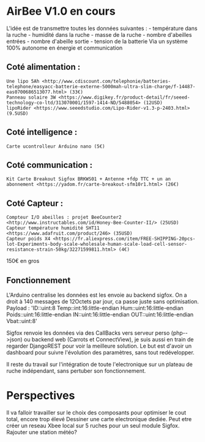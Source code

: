 ﻿# AirBee V1.0 en cours

L'idée est de transmettre toutes les données suivantes :
	- température dans la ruche
	- humidité dans la ruche
	- masse de la ruche
	- nombre d'abeilles entrées
	- nombre d'abeille sortie
	- tension de la batterie
Via un système 100% autonome en énergie et communication
	
## Coté alimentation : 
	Une lipo 5Ah <http://www.cdiscount.com/telephonie/batteries-telephone/easyacc-batterie-externe-5000mah-ultra-slim-charge/f-14487-eas0700686513077.html> (33€)
	Panneau solaire 3W <https://www.digikey.fr/product-detail/fr/seeed-technology-co-ltd/313070001/1597-1414-ND/5488054> (12USD)
	lipoRider <https://www.seeedstudio.com/Lipo-Rider-v1.3-p-2403.html> (9.5USD)

## Coté intelligence :
	Carte ucontrolleur Arduino nano (5€)

## Coté communication :
	Kit Carte Breakout Sigfox BRKWS01 + Antenne +fdp TTC + un an abonnement <https://yadom.fr/carte-breakout-sfm10r1.html> (26€)

## Coté Capteur :
	Compteur I/O abeilles : projet BeeCounter2 <http://www.instructables.com/id/Honey-Bee-Counter-II/> (25USD)
	Capteur température humidité SHT11 <https://www.adafruit.com/product/246> (35USD)
	Capteur poids X4 <https://fr.aliexpress.com/item/FREE-SHIPPING-20pcs-lot-Experiments-body-scale-wholesale-human-scale-load-cell-sensor-resistance-strain-50kg/32271599811.html> (4€)
  
150€ en gros

## Fonctionnement
L'Arduino centralise les données est les envoie au backend sigfox. On a droit à 140 messages de 12Octets par jour, ca passe juste sans optimisation.
Payload : 
'ID::uint:8 Temp::int:16:little-endian Hum::uint:16:little-endian Poids::uint:16:little-endian IN::uint:16:little-endian OUT::uint:16:little-endian Vbat::uint:8'

Sigfox renvoie les données via des CallBacks vers serveur perso (php-->json) ou backend web (Carrots et ConnectView), je suis aussi en train de regarder DjangoREST pour voir la meilleure solution.
Le but est d'avoir un dashboard pour suivre l'évolution des paramètres, sans tout redévelopper.

Il reste du travail sur l'intégration de toute l'electronique sur un plateau de ruche indépendant, sans pertuber son fonctionnement.


# Perspectives
Il va falloir travailler sur le choix des composants pour optimiser le cout total, encore trop élevé
Dessiner une carte electronique dediée.
Peut etre créer un reseau Xbee local sur 5 ruches pour un seul module Sigfox.
Rajouter une station météo?

